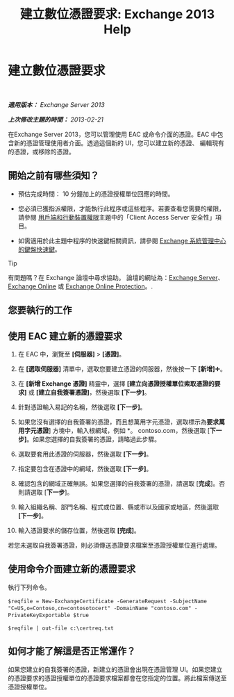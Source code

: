 ﻿---
title: '建立數位憑證要求: Exchange 2013 Help'
TOCTitle: 建立數位憑證要求
ms:assetid: efb00de7-070b-46bf-a2fc-00d07ae085c1
ms:mtpsurl: https://technet.microsoft.com/zh-tw/library/Bb125165(v=EXCHG.150)
ms:contentKeyID: 52062610
ms.date: 05/21/2018
mtps_version: v=EXCHG.150
ms.translationtype: MT
---

# 建立數位憑證要求

 

_**適用版本：** Exchange Server 2013_

_**上次修改主題的時間：** 2013-02-21_

在Exchange Server 2013，您可以管理使用 EAC 或命令介面的憑證。EAC 中包含新的憑證管理使用者介面。透過這個新的 UI，您可以建立新的憑證、 編輯現有的憑證，或移除的憑證。

## 開始之前有哪些須知？

  - 預估完成時間： 10 分鐘加上的憑證授權單位回應的時間。

  - 您必須已獲指派權限，才能執行此程序或這些程序。若要查看您需要的權限，請參閱 [用戶端和行動裝置權限](clients-and-mobile-devices-permissions-exchange-2013-help.md)主題中的「Client Access Server 安全性」項目。

  - 如需適用於此主題中程序的快速鍵相關資訊，請參閱 [Exchange 系統管理中心的鍵盤快速鍵](keyboard-shortcuts-in-the-exchange-admin-center-exchange-online-protection-help.md)。


> [!TIP]  
> 有問題嗎？在 Exchange 論壇中尋求協助。 論壇的網址為：<a href="https://go.microsoft.com/fwlink/p/?linkid=60612">Exchange Server</a>、 <a href="https://go.microsoft.com/fwlink/p/?linkid=267542">Exchange Online</a> 或 <a href="https://go.microsoft.com/fwlink/p/?linkid=285351">Exchange Online Protection</a>。.




## 您要執行的工作

## 使用 EAC 建立新的憑證要求

1.  在 EAC 中，瀏覽至 **\[伺服器\]** \> **\[憑證\]**。

2.  在 **\[選取伺服器\]** 清單中，選取您要建立憑證的伺服器，然後按一下 **\[新增\]**![加入圖示](images/JJ218640.c1e75329-d6d7-4073-a27d-498590bbb558(EXCHG.150).gif "加入圖示")。

3.  在 **\[新增 Exchange 憑證\]** 精靈中，選擇 **\[建立向憑證授權單位索取憑證的要求\]** 或 **\[建立自我簽署憑證\]**，然後選取 **\[下一步\]**。

4.  針對憑證輸入易記的名稱，然後選取 **\[下一步\]**。

5.  如果您沒有選擇的自我簽署的憑證，而且想萬用字元憑證，選取標示為**要求萬用字元憑證**\] 方塊中，輸入根網域，例如 \*。 contoso.com，然後選取 \[**下一步\]**。如果您選擇的自我簽署的憑證，請略過此步驟。

6.  選取要套用此憑證的伺服器，然後選取 **\[下一步\]**。

7.  指定要包含在憑證中的網域，然後選取 **\[下一步\]**。

8.  確認包含的網域正確無誤。如果您選擇的自我簽署的憑證，請選取 \[**完成**\]。否則請選取 \[**下一步**\]。

9.  輸入組織名稱、部門名稱、程式或位置、縣或市以及國家或地區，然後選取 **\[下一步\]**。

10. 輸入憑證要求的儲存位置，然後選取 **\[完成\]**。

若您未選取自我簽署憑證，則必須傳送憑證要求檔案至憑證授權單位進行處理。

## 使用命令介面建立新的憑證要求

執行下列命令。
  ```
  $reqfile = New-ExchangeCertificate -GenerateRequest -SubjectName "C=US,o=Contoso,cn=contosotocert" -DomainName "contoso.com" -PrivateKeyExportable $true
  ```
  ```
  $reqfile | out-file c:\certreq.txt
  ```

## 如何才能了解這是否正常運作？

如果您建立的自我簽署的憑證，新建立的憑證會出現在憑證管理 UI。如果您建立的憑證要求的憑證授權單位的憑證要求檔案都會在您指定的位置。將此檔案傳送至憑證授權單位。

